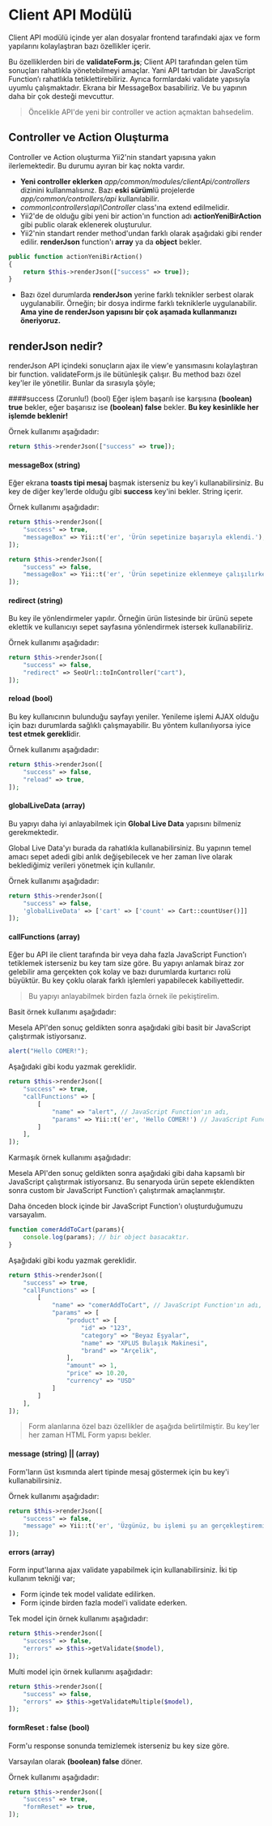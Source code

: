 # Client API Modülü

Client API modülü içinde yer alan dosyalar frontend tarafındaki 
ajax ve form yapılarını kolaylaştıran bazı özellikler içerir.

Bu özelliklerden biri de **validateForm.js**; Client API tarafından gelen tüm sonuçları rahatlıkla yönetebilmeyi amaçlar. Yani API tartıdan bir JavaScript Function’ı rahatlıkla tetiklettirebiliriz. Ayrıca formlardaki validate yapısıyla uyumlu çalışmaktadır. Ekrana bir MessageBox basabiliriz. Ve bu yapının daha bir çok desteği mevcuttur.


> Öncelikle API'de yeni bir controller ve action açmaktan bahsedelim.
## Controller ve Action Oluşturma
Controller ve Action oluşturma Yii2'nin standart yapısına yakın ilerlemektedir.
Bu durumu ayıran bir kaç nokta vardır.
- **Yeni controller eklerken** *app/common/modules/clientApi/controllers* dizinini kullanmalısınız.
Bazı **eski sürüm**lü projelerde *app/common/controllers/api* kullanılabilir. 
- *common\controllers\api\Controller* class'ına extend edilmelidir.
- Yii2'de de olduğu gibi yeni bir action'ın function adı **actionYeniBirAction** gibi public olarak eklenerek oluşturulur.
- Yii2'nin standart render method'undan farklı olarak aşağıdaki gibi render edilir.
**renderJson** function'ı **array** ya da **object** bekler. 
```php
public function actionYeniBirAction()
{
    return $this->renderJson(["success" => true]);
}
```
- Bazı özel durumlarda **renderJson** yerine farklı teknikler serbest olarak
uygulanabilir. Örneğin; bir dosya indirme farklı tekniklerle uygulanabilir.
**Ama yine de renderJson yapısını bir çok aşamada kullanmanızı öneriyoruz.**


## renderJson nedir?
renderJson API içindeki sonuçların ajax ile view'e yansımasını kolaylaştıran bir function.
validateForm.js ile bütünleşik çalışır. Bu method bazı özel key'ler ile yönetilir.
Bunlar da sırasıyla şöyle;

####success (Zorunlu!) (bool) 
Eğer işlem başarılı ise karşısına **(boolean) true** bekler, eğer başarısız ise **(boolean) false** bekler. **Bu key kesinlikle her işlemde beklenir!** 

Örnek kullanımı aşağıdadır:
```php
return $this->renderJson(["success" => true]);
```

#### messageBox (string)
Eğer ekrana **toasts tipi mesaj** başmak isterseniz bu key'i kullanabilirsiniz. Bu key de diğer key'lerde olduğu gibi **success** key'ini bekler.
String içerir. 

Örnek kullanımı aşağıdadır:
```php
return $this->renderJson([
    "success" => true,
    "messageBox" => Yii::t('er', 'Ürün sepetinize başarıyla eklendi.'),
]);
```
```php
return $this->renderJson([
    "success" => false,
    "messageBox" => Yii::t('er', 'Ürün sepetinize eklenmeye çalışılırken bir hata aldık!'),
]);
```

#### redirect (string)
Bu key ile yönlendirmeler yapılır. Örneğin ürün listesinde bir ürünü 
sepete eklettik ve kullanıcıyı sepet sayfasına yönlendirmek istersek 
kullanabiliriz.

Örnek kullanımı aşağıdadır:
```php
return $this->renderJson([
    "success" => false,
    "redirect" => SeoUrl::toInController("cart"),
]);
```

#### reload (bool)
Bu key kullanıcının bulunduğu sayfayı yeniler. Yenileme işlemi AJAX olduğu için bazı durumlarda 
sağlıklı çalışmayabilir. Bu yöntem kullanılıyorsa iyice **test etmek gerekli**dir.

Örnek kullanımı aşağıdadır:
```php
return $this->renderJson([
    "success" => false,
    "reload" => true,
]);
```

#### globalLiveData (array)
Bu yapıyı daha iyi anlayabilmek için **Global Live Data** yapısını bilmeniz gerekmektedir.

Global Live Data'yı burada da rahatlıkla kullanabilirsiniz. Bu yapının temel amacı sepet adedi gibi anlık değişebilecek 
ve her zaman live olarak beklediğimiz verileri yönetmek için kullanılır.

Örnek kullanımı aşağıdadır:
```php
return $this->renderJson([
    "success" => false,
    'globalLiveData' => ['cart' => ['count' => Cart::countUser()]]
]);
```

#### callFunctions (array)
Eğer bu API ile client tarafında bir veya daha fazla JavaScript Function'ı tetiklemek
isterseniz bu key tam size göre. Bu yapıyı anlamak biraz zor gelebilir ama gerçekten çok
kolay ve bazı durumlarda kurtarıcı rolü büyüktür. Bu key çoklu olarak farklı işlemleri yapabilecek
kabiliyettedir.

> Bu yapıyı anlayabilmek birden fazla örnek ile pekiştirelim.

Basit örnek kullanımı aşağıdadır:

Mesela API'den sonuç geldikten sonra aşağıdaki gibi basit bir JavaScript çalıştırmak istiyorsanız.
```javascript
alert("Hello COMER!");
```
Aşağıdaki gibi kodu yazmak gereklidir.
```php
return $this->renderJson([
    "success" => true,
    "callFunctions" => [
        [
            "name" => "alert", // JavaScript Function'ın adı,
            "params" => Yii::t('er', 'Hello COMER!') // JavaScript Function'ın alacağı ilk parametre; array ya da string olabilir,
        ]   
    ],
]);
```

Karmaşık örnek kullanımı aşağıdadır:

Mesela API'den sonuç geldikten sonra aşağıdaki gibi daha kapsamlı bir JavaScript çalıştırmak istiyorsanız.
Bu senaryoda ürün sepete eklendikten sonra custom bir JavaScript Function'ı çalıştırmak amaçlanmıştır.

Daha önceden block içinde bir JavaScript Function'ı oluşturduğumuzu varsayalım.
```javascript
function comerAddToCart(params){
    console.log(params); // bir object basacaktır.
}
```
Aşağıdaki gibi kodu yazmak gereklidir.
```php
return $this->renderJson([
    "success" => true,
    "callFunctions" => [
        [
            "name" => "comerAddToCart", // JavaScript Function'ın adı,
            "params" => [
                "product" => [
                    "id" => "123",
                    "category" => "Beyaz Eşyalar",
                    "name" => "XPLUS Bulaşık Makinesi",
                    "brand" => "Arçelik",
                ],
                "amount" => 1,
                "price" => 10.20,
                "currency" => "USD"
            ]
        ]   
    ],
]);
```


> Form alanlarına özel bazı özellikler de aşağıda belirtilmiştir. Bu key'ler her zaman HTML Form yapısı bekler.

#### message (string) || (array)
Form'ların üst kısmında alert tipinde mesaj göstermek için bu key'i kullanabilirsiniz.

Örnek kullanımı aşağıdadır:
```php
return $this->renderJson([
    "success" => false,
    "message" => Yii::t('er', 'Üzgünüz, bu işlemi şu an gerçekleştiremiyoruz. Lütfen daha sonra tekrar deneyin.'),
]);
```

#### errors (array)
Form input'larına ajax validate yapabilmek için kullanabilirsiniz. 
İki tip kullanım tekniği var;
- Form içinde tek model validate edilirken.
- Form içinde birden fazla model'i validate ederken.
 
Tek model için örnek kullanımı aşağıdadır:
```php
return $this->renderJson([
    "success" => false,
    "errors" => $this->getValidate($model),
]);
```

Multi model için örnek kullanımı aşağıdadır:
```php
return $this->renderJson([
    "success" => false,
    "errors" => $this->getValidateMultiple($model),
]);
```

#### formReset : false (bool)
Form'u response sonunda temizlemek isterseniz bu key size göre. 

Varsayılan olarak **(boolean) false** döner.
 
Örnek kullanımı aşağıdadır:
```php
return $this->renderJson([
    "success" => true,
    "formReset" => true,
]);
```



